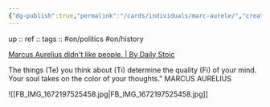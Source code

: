 ```yaml
---
{"dg-publish":true,"permalink":"/cards/individuals/marc-aurele/","created":"2022-12-25T14:31:16.293+01:00","updated":"2023-04-20T10:08:58.735+02:00"}
---
```


up :: 
ref :: 
tags :: #on/politics #on/history 

[Marcus Aurelius didn't like people. | By Daily Stoic](https://www.facebook.com/watch/?ref=saved&v=172503052358068)


<div class="transclusion internal-embed is-loaded"><div class="markdown-embed">





</div></div>

The things (Te) you think about (Ti) determine the quality (Fi) of your mind. Your soul takes on the color of your thoughts."
MARCUS AURELIUS

![[FB_IMG_1672197525458.jpg\|FB_IMG_1672197525458.jpg]]